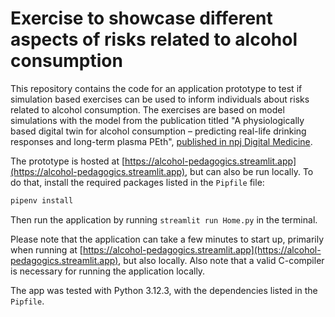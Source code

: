 # Exercise to showcase different aspects of risks related to alcohol consumption


This repository contains the code for an application prototype to test if simulation based exercises can be used to inform individuals about risks related to alcohol consumption. The exercises are based on model simulations with the model from the publication titled \"A physiologically based digital twin for alcohol consumption – predicting real-life drinking responses and long-term plasma PEth\", [published in npj Digital Medicine](https://doi.org/10.1038/s41746-024-01089-6).

The prototype is hosted at [https://alcohol-pedagogics.streamlit.app](https://alcohol-pedagogics.streamlit.app), but can also be run locally. To do that, install the required packages listed in the `Pipfile` file:

```bash
pipenv install
```

Then run the application by running `streamlit run Home.py` in the terminal.

Please note that the application can take a few minutes to start up, primarily when running at [https://alcohol-pedagogics.streamlit.app](https://alcohol-pedagogics.streamlit.app), but also locally. Also note that a valid C-compiler is necessary for running the application locally.

The app was tested with Python 3.12.3, with the dependencies listed in the `Pipfile`.
